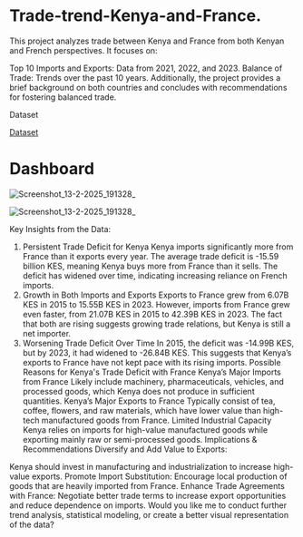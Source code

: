 # Trade-trend-Kenya-and-France.
This project analyzes trade between Kenya and France from both Kenyan and French perspectives. It focuses on:

Top 10 Imports and Exports: Data from 2021, 2022, and 2023.
Balance of Trade: Trends over the past 10 years.
Additionally, the project provides a brief background on both countries and concludes with recommendations for fostering balanced trade.


Dataset

<a href="">Dataset</a>

# Dashboard

![Screenshot_13-2-2025_191328_](https://github.com/user-attachments/assets/4ee6cdc6-ce8e-4a2a-971e-9b7288da572e)

![Screenshot_13-2-2025_191328_](https://github.com/user-attachments/assets/b21d5ba1-1140-4549-afb7-cf03dc79e6f7)


Key Insights from the Data:
1. Persistent Trade Deficit for Kenya
Kenya imports significantly more from France than it exports every year.
The average trade deficit is -15.59 billion KES, meaning Kenya buys more from France than it sells.
The deficit has widened over time, indicating increasing reliance on French imports.
2. Growth in Both Imports and Exports
Exports to France grew from 6.07B KES in 2015 to 15.55B KES in 2023.
However, imports from France grew even faster, from 21.07B KES in 2015 to 42.39B KES in 2023.
The fact that both are rising suggests growing trade relations, but Kenya is still a net importer.
3. Worsening Trade Deficit Over Time
In 2015, the deficit was -14.99B KES, but by 2023, it had widened to -26.84B KES.
This suggests that Kenya’s exports to France have not kept pace with its rising imports.
Possible Reasons for Kenya's Trade Deficit with France
Kenya’s Major Imports from France
Likely include machinery, pharmaceuticals, vehicles, and processed goods, which Kenya does not produce in sufficient quantities.
Kenya’s Major Exports to France
Typically consist of tea, coffee, flowers, and raw materials, which have lower value than high-tech manufactured goods from France.
Limited Industrial Capacity
Kenya relies on imports for high-value manufactured goods while exporting mainly raw or semi-processed goods.
Implications & Recommendations
 Diversify and Add Value to Exports:

Kenya should invest in manufacturing and industrialization to increase high-value exports.
 Promote Import Substitution:
Encourage local production of goods that are heavily imported from France.
Enhance Trade Agreements with France:
Negotiate better trade terms to increase export opportunities and reduce dependence on imports.
Would you like me to conduct further trend analysis, statistical modeling, or create a better visual representation of the data?
